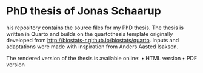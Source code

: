 # PhD thesis of Jonas Schaarup

<!-- badges: start -->

<!-- badges: end -->

his repository contains the source files for my PhD thesis. The thesis is written in Quarto and builds on the quartothesis template originally developed from <http://biostats-r.github.io/biostats/quarto>. Inputs and adaptations were made with inspiration from Anders Aasted Isaksen.

The rendered version of the thesis is available online:
	•	HTML version
	•	PDF version
